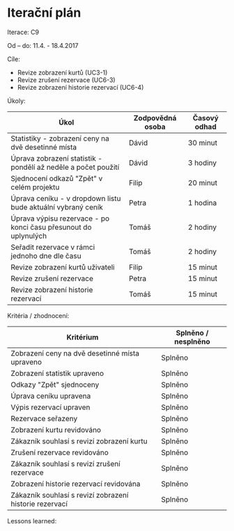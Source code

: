<h1>Iterační plán</h1>
Iterace:  C9

Od – do: 11.4. - 18.4.2017


Cíle:
- Revize zobrazení kurtů (UC3-1)
- Revize zrušení rezervace (UC6-3)
- Revize zobrazení historie rezervací (UC6-4)

Úkoly:

|Úkol|	Zodpovědná osoba|	Časový odhad|
|---|---|---|
|Statistiky - zobrazení ceny na dvě desetinné místa|Dávid|30 minut|
|Úprava zobrazení statistik - pondělí až neděle a počet použití|Dávid|3 hodiny|
|Sjednocení odkazů "Zpět" v celém projektu|Filip|20 minut|
|Úprava ceníku - v dropdown listu bude aktuální vybraný ceník|Petra|1 hodina|
|Úprava výpisu rezervace - po konci času přesunout do uplynulých|Tomáš|2 hodiny|
|Seřadit rezervace v rámci jednoho dne dle času|Tomáš|2 hodiny|
|Revize zobrazení kurtů uživateli|Filip|15 minut|
|Revize zrušení rezervace|Petra|15 minut|
|Revize zobrazení historie rezervací|Tomáš|15 minut|

Kritéria / zhodnocení:

|Kritérium	|Splněno / nesplněno|
|---|---|
|Zobrazení ceny na dvě desetinné místa upraveno|Splněno|
|Zobrazení statistik upraveno|Splněno|
|Odkazy "Zpět" sjednoceny|Splněno|
|Úprava ceníku upravena|Splněno|
|Výpis rezervací upraven|Splněno|
|Rezervace seřazeny|Splněno|
|Zobrazení kurtu revidováno|Splněno|
|Zákazník souhlasí s revizí zobrazení kurtu|Splněno|
|Zrušení rezervace revidováno|Splněno|
|Zákazník souhlasí s revizí zrušení rezervace|Splněno|
|Zobrazení historie rezervací revidována|Splněno|
|Zákazník souhlasí s revizí zobrazení historie rezervací|Splněno|

Lessons learned:
